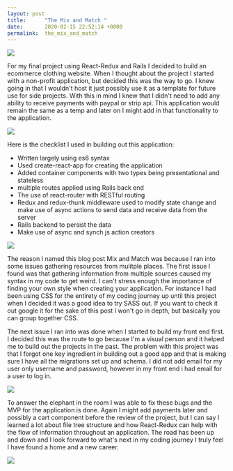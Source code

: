 ```yaml
---
layout: post
title:      "The Mix and Match "
date:       2020-02-15 22:52:14 +0000
permalink:  the_mix_and_match
---
```



![](https://media.giphy.com/media/igD9uJM68AD9m/giphy.gif)

For my final project using React-Redux and Rails  I decided to build an ecommerce clothing website. When I thought about the project I started with a non-profit application, but decided this was the way to go. I knew going in that I wouldn't host it  just possibly use it as a template for future use for side projects. With this in mind I knew that I didn't need to add any ability to receive payments with paypal or strip api. This application would remain the same as a temp and later on I might add in that functionality to the application. 

![](https://media.giphy.com/media/xTkcELz3rjpLDDRAOI/giphy.gif)

Here is the checklist I used in building out this application: 

* Written largely using es6 syntax 
* Used create-react-app for creating the application 
* Added container components with two types being presentational and stateless 
* multiple routes applied using Rails back end 
* The use of react-router with  RESTful routing 
* Redux and redux-thunk middleware used to modify state change and make use of async actions to send data and receive data from the server 
* Rails backend to persist the data 
* Make use of async and synch js action creators 

![](https://media.giphy.com/media/83T2avh94oFdm/giphy.gif)

The reason I named this blog post Mix and Match was because I ran into some issues gathering resources from mulitple places. The first issue I found was  that gathering information from multiple sources caused my syntax in my code to get weird. I can't stress enough the importance of finding your own style when creating your application.  For instance I had been using CSS for the entirety of my coding journey up until this project when I decided it was a good idea to try SASS out. If you want to check it out google it for the sake of this post I won't go in depth, but basically you can group together CSS. 

The next issue I ran into was done when I started to build my front end first. I decided this was the route to go because I'm a visual person and it helped me to build out the projects in the past. The problem with this project was that I forgot one key ingredient in building out a good app and that is making sure I have all the migrations set up and  schema. I did not add email for my user only username and password, however in my front end i had email for a user to log in. 

![](https://media.giphy.com/media/R2m2NzVxQ3pbG/giphy.gif)

To answer the elephant in the room I was able to fix these bugs and the MVP for the application is done. Again I might add payments later and possibly a cart component before the review of the project, but I can say I learned a lot about file tree structure and how React-Redux can help with the flow of information throughout  an application.  The road has been up and down and I look forward to what's next in my coding journey I truly feel I have found a home and a new career. 

![](https://media.giphy.com/media/Ii4dvuRs9WSCszbCcF/giphy.gif)
